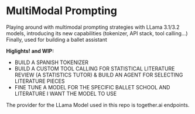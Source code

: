 # MultiModal Prompting

Playing around with multimodal prompting strategies with LLama 3.1/3.2 models, introducing its new capabilities (tokenizer, API stack, tool calling...)
Finally, used for building a ballet assistant

**Higlights! and WIP:**
- BUILD A SPANISH TOKENIZER
- BUILD A CUSTOM TOOL CALLING FOR STATISTICAL LITERATURE REVIEW (A STATISTICS TUTOR) & BUILD AN AGENT FOR SELECTING LITERATURE PIECES
- FINE TUNE A MODEL FOR THE SPECIFIC BALLET SCHOOL AND LITERATURE I WANT THE MODEL TO USE


The provider for the LLama Model used in this repo is together.ai endpoints.
